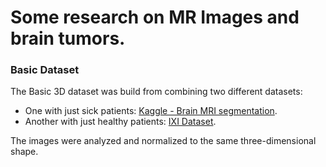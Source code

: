 # Some research on MR Images and brain tumors.

### Basic Dataset
The Basic 3D dataset was build from combining two different datasets:
* One with just sick patients: [Kaggle - Brain MRI segmentation](https://www.kaggle.com/mateuszbuda/lgg-mri-segmentation).
* Another with just healthy patients: [IXI Dataset](http://brain-development.org/ixi-dataset/).

The images were analyzed and normalized to the same three-dimensional shape.
